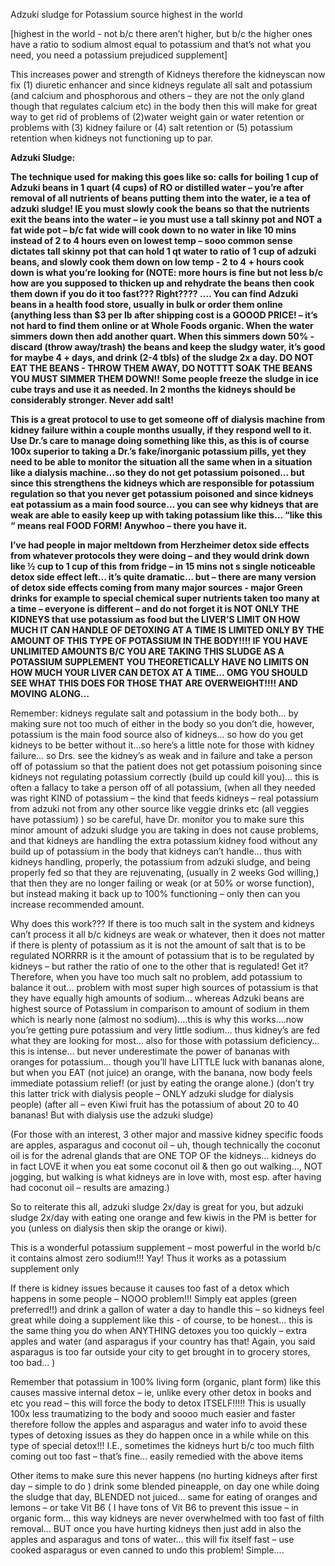 Adzuki sludge for Potassium source highest in the world

[highest in the world - not b/c there aren’t higher, but b/c the higher ones have a ratio to sodium almost equal to potassium and that’s not what you need, you need a potassium prejudiced supplement]

This increases power and strength of Kidneys therefore the kidneyscan now fix (1) diuretic enhancer and since kidneys regulate all salt and potassium (and calcium and phosphorous and others – they are not the only gland though that regulates calcium etc)  in the body then this will make for great way to get rid of problems of (2)water weight gain or water retention or problems with (3) kidney failure or (4) salt retention or (5) potassium retention when kidneys not functioning up to par.

**Adzuki Sludge:**

**The technique used for making this goes like so:  calls for boiling 1 cup of Adzuki beans in 1 quart (4 cups) of RO or distilled water – you’re after removal of all nutrients of beans putting them into the water, ie a tea of adzuki sludge!  IE you must slowly cook the beans so that the nutrients exit the beans into the water – ie you must use a tall skinny pot and NOT a fat wide pot – b/c fat wide will cook down to no water in like 10 mins instead of 2 to 4 hours even on lowest temp – sooo common sense dictates tall skinny pot that can hold 1 qt water to ratio of  1 cup of adzuki beans, and slowly cook them down on low temp  -   2 to 4 + hours cook down is what you’re looking for (NOTE: more hours is fine but not less b/c how are you supposed to thicken up and rehydrate the beans then cook them down if you do it too fast??? Right???? …. You can find Adzuki beans in a health food store, usually in bulk or order them online (anything less than $3 per lb after shipping cost is a GOOOD PRICE!  – it’s not hard to find them online or at Whole Foods organic. When the water simmers down then add another quart. When this simmers down 50% - discard (throw away/trash) the beans and keep the sludgy water, it’s good for maybe 4 + days,  and drink (2-4 tbls) of the sludge 2x a day. DO NOT EAT THE BEANS - THROW THEM AWAY, DO NOTTTT SOAK THE BEANS YOU MUST SIMMER THEM DOWN!!  Some people freeze the sludge in ice cube trays and use it as needed. In 2 months the kidneys should be considerably stronger.  Never add salt!**  

**This is a great protocol to use to get someone off of dialysis machine from kidney failure within a couple months usually, if they respond well to it.  Use Dr.’s care to manage doing something like this, as this is of course 100x superior to taking a Dr.’s fake/inorganic potassium pills, yet they need to be able to monitor the situation all the same when in a situation like a dialysis machine…so they do not get potassium poisoned… but since this strengthens the kidneys which are responsible for potassium regulation so that you never get potassium poisoned and since kidneys eat potassium as a main food source… you can see why kidneys that are weak are able to easily keep up with taking potassium like this… “like this “ means real FOOD FORM!  Anywhoo – there you have it.** 

**I’ve had people in major meltdown from Herzheimer detox side effects from whatever protocols they were doing – and they would drink down like ½ cup to 1 cup of this from fridge – in 15 mins not s single noticeable detox side effect left… it’s quite dramatic… but – there are many version of detox side effects coming from many major sources -  major Green drinks for example to special chemical super nutrients taken too many at a time – everyone is different – and do not forget it is NOT ONLY THE KIDNEYS that use potassium as food but the LIVER’S LIMIT ON HOW MUCH IT CAN HANDLE OF DETOXING AT A TIME IS LIMITED ONLY BY THE AMOUNT OF THIS TYPE OF POTASSIUM IN THE BODY!!!!  IF YOU HAVE UNLIMITED AMOUNTS B/C YOU ARE TAKING THIS SLUDGE AS A POTASSIUM SUPPLEMENT YOU THEORETICALLY HAVE NO LIMITS ON HOW MUCH YOUR LIVER CAN DETOX AT A TIME… OMG YOU SHOULD SEE WHAT THIS DOES FOR THOSE THAT ARE OVERWEIGHT!!!!   AND MOVING ALONG…**

Remember:  kidneys regulate salt and potassium in the body both… by making sure  not too much of either in the body so you don’t die, however, potassium is the main food source also of kidneys… so how do you get kidneys to be better without it…so here’s a little note for those with kidney failure… so Drs. see the kidney’s as weak and in failure and take a person off of potassium so that the patient does not get potassium poisoning since kidneys not regulating potassium correctly (build up could kill you)… this is often a fallacy to take a person off of all potassium, (when all they needed was right KIND of potassium – the kind that feeds kidneys – real potassium from adzuki not from any other source like veggie drinks etc (all veggies have potassium) ) so be careful, have Dr. monitor you to make sure this minor amount of adzuki sludge you are taking in does not cause problems, and that kidneys are handling the extra potassium kidney food without any build up of potassium in the body that kidneys can’t handle… thus with kidneys handling, properly, the potassium from adzuki sludge, and being properly fed so that they are rejuvenating, (usually in 2 weeks God willing,) that then they are no longer failing or weak (or at 50% or worse function), but instead making it back up to 100% functioning – only then can you increase recommended amount.

Why does this work??? If there is too much salt in the system and kidneys can’t process it all b/c kidneys are weak or whatever, then it does not matter if there is plenty of potassium as it is not the amount of salt that is to be regulated NORRRR is it the amount of potassium that is to be regulated by kidneys – but rather the ratio of one to the other that is regulated! Get it?  Therefore, when you have too much salt no problem, add potassium to balance it out… problem with most super high sources of potassium is that they have equally high amounts of sodium… whereas Adzuki beans are highest source of Potassium in comparison to amount of sodium in them which is nearly none (almost no sodium)….this is why this works….now you’re getting pure potassium and very little sodium… thus kidney’s are fed what they are looking for most… also for those with potassium deficiency… this is intense… but never underestimate the power of bananas with oranges for potassium… though you’ll have LITTLE luck with bananas alone, but when you EAT (not juice) an orange, with the banana, now body feels immediate potassium relief!  (or just by eating the orange alone.)  (don’t try this latter trick with dialysis people – ONLY adzuki sludge for dialysis people) (after all – even Kiwi fruit has the potassium of about 20 to 40 bananas! But with dialysis use the adzuki sludge)

(For those with an interest, 3 other major and massive kidney specific foods are apples, asparagus and coconut oil – uh, though technically the coconut oil is for the adrenal glands that are ONE TOP OF the kidneys… kidneys do in fact LOVE it when you eat some coconut oil & then go out walking…, NOT jogging, but walking is what kidneys are in love with, most esp. after having had coconut oil – results are amazing.)

So to reiterate this all, adzuki sludge 2x/day is great for you, but adzuki sludge 2x/day with eating one orange and few kiwis in the PM is better for you (unless on dialysis then skip the orange or kiwi).

This is a wonderful potassium supplement – most powerful in the world b/c it contains almost zero sodium!!! Yay!  Thus it works as a potassium supplement only

If there is kidney issues because it causes too fast of a detox which happens in some people – NOOO problem!!! Simply eat apples (green preferred!!) and drink a gallon of water a day to handle this – so kidneys feel great while doing a supplement like this -  of course, to be honest… this is the same thing you do when ANYTHING detoxes you too quickly – extra apples and water (and asparagus if your country has that!  Again, you said asparagus is too far outside your city to get brought in to grocery stores, too bad… )

Remember that potassium in 100% living form (organic, plant form) like this causes massive internal detox – ie, unlike every other detox in books and etc you read – this will force the body to detox ITSELF!!!!!  This is usually 100x less traumatizing to the body and soooo much easier and faster therefore follow the apples and asparagus and water info to avoid these types of detoxing issues as they do happen once in a while while on this type of special detox!!!  I.E., sometimes the kidneys hurt b/c too much filth coming out too fast – that’s fine… easily remedied with the above items

Other items to make sure this never happens (no hurting kidneys after first day – simple to do )  drink some blended pineapple, on day one while doing the sludge that day,  BLENDED not juiced… same for eating of oranges and lemons – or take Vit B6 ( I have tons of Vit B6 to prevent this issue – in organic form… this way kidneys are never overwhelmed with too fast of filth removal… BUT once you have hurting kidneys then just add in also the apples and asparagus and tons of water… this will fix itself fast – use cooked asparagus or even canned to undo this problem!  Simple….